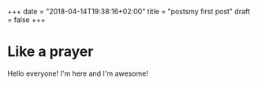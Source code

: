 +++
date = "2018-04-14T19:38:16+02:00"
title = "postsmy first post"
draft = false
+++

# Like a prayer
Hello everyone! I'm here and I'm awesome!